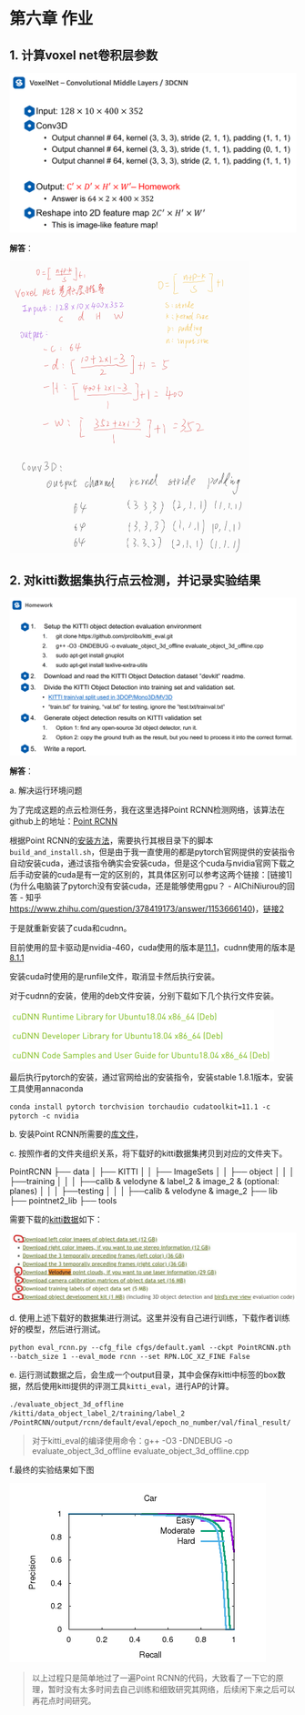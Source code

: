 # 第六章 作业

## 1. 计算voxel net卷积层参数

<img src="images/voxel_net_homework.png" alt="2021-05-22 16-08-27 的屏幕截图" style="zoom: 50%;" />

__解答__：

<img src="images/voxel net.jpg" alt="voxel net" style="zoom:50%;" />



##  2. 对kitti数据集执行点云检测，并记录实验结果

<img src="images/homework.png" alt="2021-05-22 16-11-00 的屏幕截图" style="zoom:50%;" />

__解答__：

a. 解决运行环境问题

为了完成这题的点云检测任务，我在这里选择Point RCNN检测网络，该算法在github上的地址：[Point RCNN](https://github.com/sshaoshuai/PointRCNN)

根据Point RCNN的[安装方法](https://github.com/sshaoshuai/PointRCNN#install-pointrcnn)，需要执行其根目录下的脚本`build_and_install.sh`，但是由于我一直使用的都是pytorch官网提供的安装指令自动安装cuda，通过该指令确实会安装cuda，但是这个cuda与nvidia官网下载之后手动安装的cuda是有一定的区别的，其具体区别可以参考这两个链接：[链接1](为什么电脑装了pytorch没有安装cuda，还是能够使用gpu？ - AIChiNiurou的回答 - 知乎
https://www.zhihu.com/question/378419173/answer/1153666140)，[链接2](https://www.cnblogs.com/marsggbo/p/11838823.html)

于是就重新安装了cuda和cudnn。

目前使用的显卡驱动是nvidia-460，cuda使用的版本是[11.1](https://developer.nvidia.com/cuda-11.1.0-download-archive?target_os=Linux&target_arch=x86_64&target_distro=Ubuntu&target_version=1804&target_type=runfilelocal)，cudnn使用的版本是[8.1.1](https://developer.nvidia.com/rdp/cudnn-archive)

安装cuda时使用的是runfile文件，取消显卡然后执行安装。

对于cudnn的安装，使用的deb文件安装，分别下载如下几个执行文件安装。

<img src="images/cudnn.png" alt="2021-05-22 16-33-15 的屏幕截图" style="zoom:50%;" />

最后执行pytorch的安装，通过官网给出的安装指令，安装stable 1.8.1版本，安装工具使用annaconda

```shell
conda install pytorch torchvision torchaudio cudatoolkit=11.1 -c pytorch -c nvidia
```

b. 安装Point RCNN所需要的[库文件](https://github.com/sshaoshuai/PointRCNN#install-pointrcnn)，

c. 按照作者的文件夹组织关系，将下载好的kitti数据集拷贝到对应的文件夹下。

PointRCNN
├── data
│   ├── KITTI
│   │   ├── ImageSets
│   │   ├── object
│   │   │   ├──training
│   │   │      ├──calib & velodyne & label_2 & image_2 & (optional: planes)
│   │   │   ├──testing
│   │   │      ├──calib & velodyne & image_2
├── lib
├── pointnet2_lib
├── tools

 需要下载的[kitti数据](http://www.cvlibs.net/datasets/kitti/eval_object.php?obj_benchmark=3d)如下：

<img src="images/kitti_data.png" alt="2021-05-22 16-57-05 的屏幕截图" style="zoom:50%;" />

d. 使用上述下载好的数据集进行测试。这里并没有自己进行训练，下载作者训练好的模型，然后进行测试。

```shell
python eval_rcnn.py --cfg_file cfgs/default.yaml --ckpt PointRCNN.pth --batch_size 1 --eval_mode rcnn --set RPN.LOC_XZ_FINE False
```

e. 运行测试数据之后，会生成一个output目录，其中会保存kitti中标签的box数据，然后使用kitti提供的评测工具`kitti_eval`，进行AP的计算。

```shell
./evaluate_object_3d_offline  /kitti/data_object_label_2/training/label_2 /PointRCNN/output/rcnn/default/eval/epoch_no_number/val/final_result/
```

> 对于kitti_eval的编译使用命令：g++ -O3 -DNDEBUG -o evaluate_object_3d_offline evaluate_object_3d_offline.cpp

f.最终的实验结果如下图

![car_detection](images/car_detection.png)

> 以上过程只是简单地过了一遍Point RCNN的代码，大致看了一下它的原理，暂时没有太多时间去自己训练和细致研究其网络，后续闲下来之后可以再花点时间研究。
